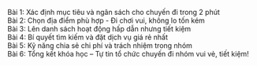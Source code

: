 Bài 1: Xác định mục tiêu và ngân sách cho chuyến đi trong 2 phút  
Bài 2: Chọn địa điểm phù hợp - Đi chơi vui, không lo tốn kém  
Bài 3: Lên danh sách hoạt động hấp dẫn nhưng tiết kiệm  
Bài 4: Bí quyết tìm kiếm và đặt dịch vụ giá rẻ nhất  
Bài 5: Kỹ năng chia sẻ chi phí và trách nhiệm trong nhóm  
Bài 6: Tổng kết khóa học – Tự tin tổ chức chuyến đi nhóm vui vẻ, tiết kiệm!